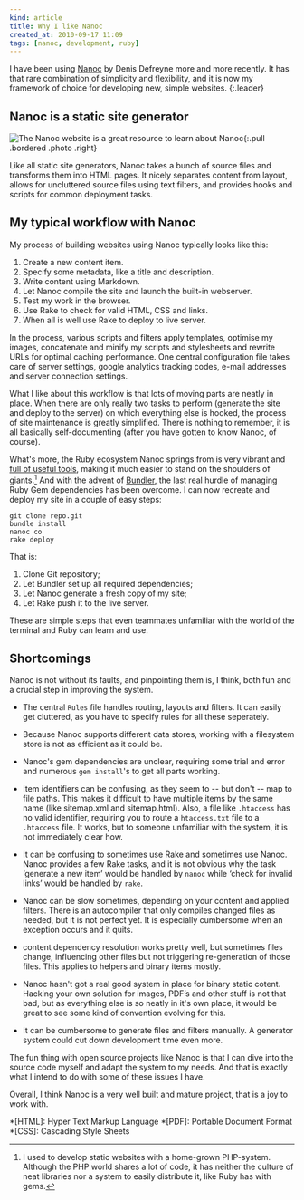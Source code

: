 ```yaml
---
kind: article
title: Why I like Nanoc
created_at: 2010-09-17 11:09
tags: [nanoc, development, ruby]
---
```

I have been using [Nanoc][] by Denis Defreyne more and more recently. It has
that rare combination of simplicity and flexibility, and it is now my framework
of choice for developing new, simple websites.
{:.leader}

## Nanoc is a static site generator

![The Nanoc website is a great resource to learn about Nanoc](/assets/images/nanoc-website.png){:.pull .bordered .photo .right}

Like all static site generators, Nanoc takes a bunch of source files and
transforms them into HTML pages. It nicely separates content from layout,
allows for uncluttered source files using text filters, and provides hooks and
scripts for common deployment tasks.

## My typical workflow with Nanoc

My process of building websites using Nanoc typically looks like this:

1. Create a new content item.
2. Specify some metadata, like a title and description.
3. Write content using Markdown.
4. Let Nanoc compile the site and launch the built-in webserver.
5. Test my work in the browser.
6. Use Rake to check for valid HTML, CSS and links.
7. When all is well use Rake to deploy to live server.

In the process, various scripts and filters apply templates, optimise my
images, concatenate and minify my scripts and stylesheets and rewrite URLs for
optimal caching performance. One central configuration file takes care of
server settings, google analytics tracking codes, e-mail addresses and server
connection settings.

What I like about this workflow is that lots of moving parts are neatly in
place. When there are only really two tasks to perform (generate the site and
deploy to the server) on which everything else is hooked, the process of site
maintenance is greatly simplified. There is nothing to remember, it is all
basically self-documenting (after you have gotten to know Nanoc, of course).

What's more, the Ruby ecosystem Nanoc springs from is very vibrant and [full of
useful tools][rubygems], making it much easier to stand on the shoulders of
giants.[^1] And with the advent of [Bundler][], the last real hurdle of
managing Ruby Gem dependencies has been overcome. I can now recreate and deploy
my site in a couple of easy steps:

    git clone repo.git
    bundle install
    nanoc co
    rake deploy

That is:

1. Clone Git repository;
2. Let Bundler set up all required dependencies;
3. Let Nanoc generate a fresh copy of my site;
4. Let Rake push it to the live server.

These are simple steps that even teammates unfamiliar with the world of the
terminal and Ruby can learn and use.

## Shortcomings

Nanoc is not without its faults, and pinpointing them is, I think, both fun and
a crucial step in improving the system.

* The central `Rules` file handles routing, layouts and filters. It can easily
  get cluttered, as you have to specify rules for all these seperately.

* Because Nanoc supports different data stores, working with a filesystem store
  is not as efficient as it could be.

* Nanoc's gem dependencies are unclear, requiring some trial and error and
  numerous `gem install`'s to get all parts working.

* Item identifiers can be confusing, as they seem to -- but don't -- map to
  file paths. This makes it difficult to have multiple items by the same name
  (like sitemap.xml and sitemap.html). Also, a file like `.htaccess` has no
  valid identifier, requiring you to route a `htaccess.txt` file to a
  `.htaccess` file. It works, but to someone unfamiliar with the system, it is
  not immediately clear how.

* It can be confusing to sometimes use Rake and sometimes use Nanoc. Nanoc
  provides a few Rake tasks, and it is not obvious why the task ‘generate a new
  item’ would be handled by `nanoc` while ‘check for invalid links’ would be
  handled by `rake`.

* Nanoc can be slow sometimes, depending on your content and applied filters.
  There is an autocompiler that only compiles changed files as needed, but it
  is not perfect yet. It is especially cumbersome when an exception occurs and
  it quits.

* content dependency resolution works pretty well, but sometimes files change,
  influencing other files but not triggering re-generation of those files. This
  applies to helpers and binary items mostly.

* Nanoc hasn't got a real good system in place for binary static cotent.
  Hacking your own solution for images, PDF’s and other stuff is not that bad,
  but as everything else is so neatly in it's own place, it would be great to
  see some kind of convention evolving for this.

* It can be cumbersome to generate files and filters manually. A generator
  system could cut down development time even more.

The fun thing with open source projects like Nanoc is that I can dive into the
source code myself and adapt the system to my needs. And that is exactly what I
intend to do with some of these issues I have.

Overall, I think Nanoc is a very well built and mature project, that is a joy
to work with.

[Bundler]: htt://gembundler.com "Bundler is a tool for managing Ruby gem dependencies"
[Nanoc]: http://nanoc.stoneship.org "Nanoc is a simple but flexible static site generator"
[rubygems]: http://rubygems.org

[^1]: I used to develop static websites with a home-grown PHP-system. Although the PHP world shares a lot of code, it has neither the culture of neat libraries nor a system to easily distribute it, like Ruby has with gems.

*[HTML]: Hyper Text Markup Language
*[PDF]: Portable Document Format
*[CSS]: Cascading Style Sheets

